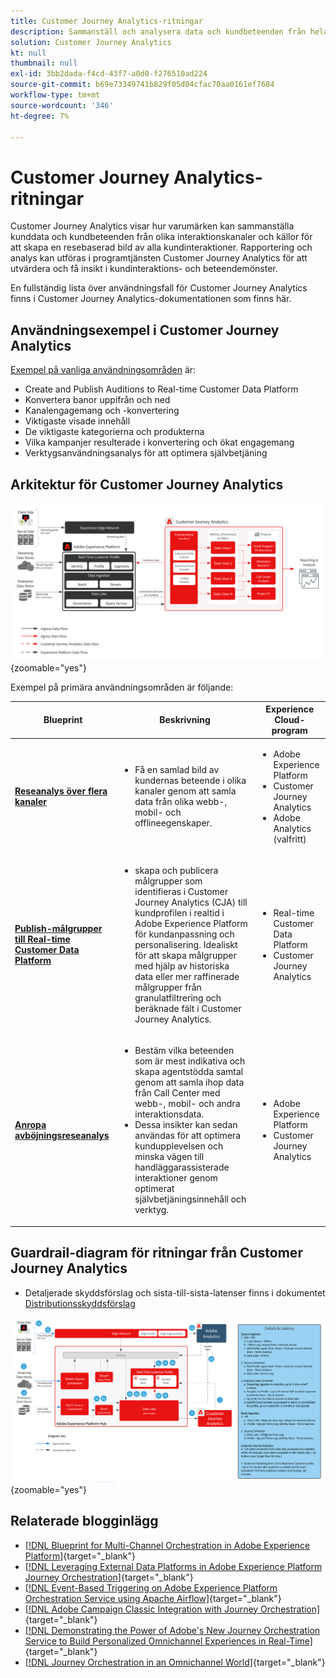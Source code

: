 ```yaml
---
title: Customer Journey Analytics-ritningar
description: Sammanställ och analysera data och kundbeteenden från hela kundresan
solution: Customer Journey Analytics
kt: null
thumbnail: null
exl-id: 3bb2dada-f4cd-43f7-a0d0-f276510ad224
source-git-commit: b69e73349741b829f05d04cfac70aa0161ef7684
workflow-type: tm+mt
source-wordcount: '346'
ht-degree: 7%

---
```


# Customer Journey Analytics-ritningar

Customer Journey Analytics visar hur varumärken kan sammanställa kunddata och kundbeteenden från olika interaktionskanaler och källor för att skapa en resebaserad bild av alla kundinteraktioner. Rapportering och analys kan utföras i programtjänsten Customer Journey Analytics för att utvärdera och få insikt i kundinteraktions- och beteendemönster.

En fullständig lista över användningsfall för Customer Journey Analytics finns i Customer Journey Analytics-dokumentationen som finns här.

## Användningsexempel i Customer Journey Analytics

[Exempel på vanliga användningsområden](https://experienceleague.adobe.com/docs/analytics-platform/using/cja-usecases/cja-usecases.html?lang=sv-SE) är:

* Create and Publish Auditions to Real-time Customer Data Platform
* Konvertera banor uppifrån och ned
* Kanalengagemang och -konvertering
* Viktigaste visade innehåll
* De viktigaste kategorierna och produkterna
* Vilka kampanjer resulterade i konvertering och ökat engagemang
* Verktygsanvändningsanalys för att optimera självbetjäning

## Arkitektur för Customer Journey Analytics

![Arkitekturdiagram](assets/CJA.svg){zoomable="yes"}

Exempel på primära användningsområden är följande:

| Blueprint | Beskrivning | Experience Cloud-program |
|---|---|---|
| **[Reseanalys över flera kanaler](https://experienceleague.adobe.com/docs/analytics-platform/using/cja-usecases/cross-channel.html?lang=sv-SE)** | <ul><li>Få en samlad bild av kundernas beteende i olika kanaler genom att samla data från olika webb-, mobil- och offlineegenskaper.</li></ul> | <ul><li>Adobe Experience Platform</li><li>Customer Journey Analytics</li><li>Adobe Analytics (valfritt)</li></ul> |
| **[Publish-målgrupper till Real-time Customer Data Platform](https://experienceleague.adobe.com/docs/analytics-platform/using/cja-components/audiences/publish.html?lang=sv-SE)** | <ul><li>skapa och publicera målgrupper som identifieras i Customer Journey Analytics (CJA) till kundprofilen i realtid i Adobe Experience Platform för kundanpassning och personalisering. Idealiskt för att skapa målgrupper med hjälp av historiska data eller mer raffinerade målgrupper från granulatfiltrering och beräknade fält i Customer Journey Analytics.</li></ul> | <ul><li>Real-time Customer Data Platform</li><li>Customer Journey Analytics</li> |
| **[Anropa avböjningsreseanalys](https://experienceleague.adobe.com/docs/analytics-platform/using/cja-usecases/call-center.html?lang=sv-SE)** | <ul><li>Bestäm vilka beteenden som är mest indikativa och skapa agentstödda samtal genom att samla ihop data från Call Center med webb-, mobil- och andra interaktionsdata.</li><li>Dessa insikter kan sedan användas för att optimera kundupplevelsen och minska vägen till handläggarassisterade interaktioner genom optimerat självbetjäningsinnehåll och verktyg.  </li></ul> | <ul><li>Adobe Experience Platform</li><li>Customer Journey Analytics</li> |

## Guardrail-diagram för ritningar från Customer Journey Analytics

* Detaljerade skyddsförslag och sista-till-sista-latenser finns i dokumentet [Distributionsskyddsförslag](../experience-platform/deployment/guardrails.md)

![Skyddsdiagram](../experience-platform/deployment/assets/CJA_guardrails.svg){zoomable="yes"}

## Relaterade blogginlägg

* [[!DNL Blueprint for Multi-Channel Orchestration in Adobe Experience Platform]](https://medium.com/adobetech/blueprint-for-multi-channel-orchestration-in-adobe-experience-platform-c68317e94184){target="_blank"}
* [[!DNL Leveraging External Data Platforms in Adobe Experience Platform Journey Orchestration]](https://medium.com/adobetech/leveraging-external-data-platforms-in-adobe-experience-platform-journey-orchestration-54fc6134fe17){target="_blank"}
* [[!DNL Event-Based Triggering on Adobe Experience Platform Orchestration Service using Apache Airflow]](https://medium.com/adobetech/event-based-triggering-on-adobe-experience-platform-orchestration-service-using-apache-airflow-8607b28251f1){target="_blank"}
* [[!DNL Adobe Campaign Classic Integration with Journey Orchestration]](https://medium.com/adobetech/adobe-campaign-classic-integration-with-journey-orchestration-ae577653281){target="_blank"}
* [[!DNL Demonstrating the Power of Adobe's New Journey Orchestration Service to Build Personalized Omnichannel Experiences in Real-Time]](https://medium.com/adobetech/demonstrating-the-power-of-adobes-new-journey-orchestration-service-to-build-personalized-aa60d88cd34){target="_blank"}
* [[!DNL Journey Orchestration in an Omnichannel World]](https://medium.com/adobetech/journey-orchestration-in-an-omnichannel-world-3a2d32d556d9){target="_blank"}
